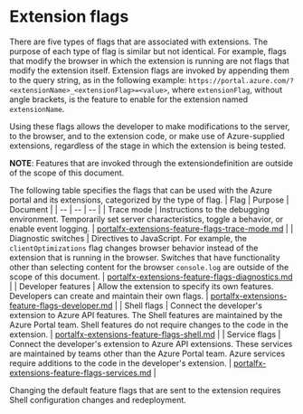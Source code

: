 
<a name="extension-flags"></a>
# Extension flags
    
There are five types of flags that are associated with extensions. The purpose of each type of flag is similar but not identical. For example, flags that modify the browser in which the extension is running are not  flags that modify the extension itself. Extension flags are invoked by appending them to the query string, as in the following example: `https://portal.azure.com/?<extensionName>_<extensionFlag>=<value>`, where ```extensionFlag```, without angle brackets, is the feature to enable for the extension named `extensionName`.

Using these flags allows the developer to make modifications to the server, to the browser, and to the extension code, or make use of Azure-supplied extensions, regardless of the stage in which the extension is being tested.  

**NOTE**: Features that are invoked through the extensiondefinition are outside of the scope of this document.

The following table specifies the flags that can be used with the Azure portal and its extensions, categorized by the type of flag.
| Flag | Purpose | Document | 
| -- | -- | -- |
| Trace mode | Instructions to the debugging environment. Temporarily set server characteristics, toggle a behavior, or enable event logging. | [portalfx-extensions-feature-flags-trace-mode.md](portalfx-extensions-feature-flags-trace-mode.md) |
| Diagnostic switches  |   Directives to JavaScript. For example, the `clientOptimizations` flag changes browser behavior instead of the extension that is running in the browser. Switches that have functionality other than selecting content for the browser `console.log` are outside of the scope of this document.  | [portalfx-extensions-feature-flags-diagnostics.md](portalfx-extensions-feature-flags-diagnostics.md) |
| Developer features | Allow the extension to specify its own features. Developers can create and maintain their own flags. |  [portalfx-extensions-feature-flags-developer.md](portalfx-extensions-feature-flags-developer.md)  |
| Shell flags | Connect the developer's extension to Azure API features. The Shell features are maintained by the Azure Portal team. Shell features do not require changes to the code in the extension. |  [portalfx-extensions-feature-flags-shell.md](portalfx-extensions-feature-flags-shell.md) |
| Service flags | Connect the developer's extension to Azure API extensions. These services are maintained by teams other than the Azure Portal team. Azure services require additions to the code in the developer's extension. |  [portalfx-extensions-feature-flags-services.md](portalfx-extensions-feature-flags-services.md) |

<!-- The following sentence is from portalfx-domain-based-configuration-pattern.md. -->
  Changing the default feature flags that are sent to the extension requires Shell configuration changes and redeployment.